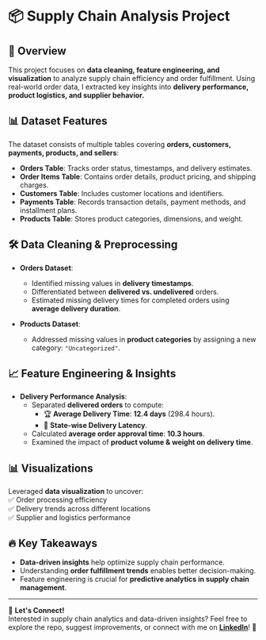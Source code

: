 # 📦 Supply Chain Analysis Project  

## 🚀 Overview  
This project focuses on **data cleaning, feature engineering, and visualization** to analyze supply chain efficiency and order fulfillment. Using real-world order data, I extracted key insights into **delivery performance, product logistics, and supplier behavior.**  

## 📊 Dataset Features  
The dataset consists of multiple tables covering **orders, customers, payments, products, and sellers**:  

- **Orders Table**: Tracks order status, timestamps, and delivery estimates.  
- **Order Items Table**: Contains order details, product pricing, and shipping charges.  
- **Customers Table**: Includes customer locations and identifiers.  
- **Payments Table**: Records transaction details, payment methods, and installment plans.  
- **Products Table**: Stores product categories, dimensions, and weight.  

## 🛠 Data Cleaning & Preprocessing  
- **Orders Dataset**:  
  - Identified missing values in **delivery timestamps**.  
  - Differentiated between **delivered vs. undelivered** orders.  
  - Estimated missing delivery times for completed orders using **average delivery duration**.  

- **Products Dataset**:  
  - Addressed missing values in **product categories** by assigning a new category: `"Uncategorized"`.  

## 📈 Feature Engineering & Insights  
- **Delivery Performance Analysis**:  
  - Separated **delivered orders** to compute:  
    - 🏆 **Average Delivery Time**: **12.4 days** (298.4 hours).  
    - 📍 **State-wise Delivery Latency**.  
  - Calculated **average order approval time**: **10.3 hours**.  
  - Examined the impact of **product volume & weight on delivery time**.  

## 📊 Visualizations  
Leveraged **data visualization** to uncover:  
✅ Order processing efficiency  
✅ Delivery trends across different locations  
✅ Supplier and logistics performance  

## 🔥 Key Takeaways  
- **Data-driven insights** help optimize supply chain performance.  
- Understanding **order fulfillment trends** enables better decision-making.  
- Feature engineering is crucial for **predictive analytics in supply chain management**.  

---

📢 **Let's Connect!**  
Interested in supply chain analytics and data-driven insights? Feel free to explore the repo, suggest improvements, or connect with me on **[LinkedIn](#)**! 🚀  
